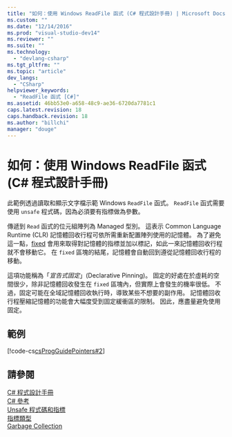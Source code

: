 ```yaml
---
title: "如何：使用 Windows ReadFile 函式 (C# 程式設計手冊) | Microsoft Docs"
ms.custom: ""
ms.date: "12/14/2016"
ms.prod: "visual-studio-dev14"
ms.reviewer: ""
ms.suite: ""
ms.technology: 
  - "devlang-csharp"
ms.tgt_pltfrm: ""
ms.topic: "article"
dev_langs: 
  - "CSharp"
helpviewer_keywords: 
  - "ReadFile 函式 [C#]"
ms.assetid: 46bb53e0-a658-48c9-ae36-6720da7781c1
caps.latest.revision: 18
caps.handback.revision: 18
ms.author: "billchi"
manager: "douge"
---
```

# 如何：使用 Windows ReadFile 函式 (C# 程式設計手冊)
此範例透過讀取和顯示文字檔示範 Windows `ReadFile` 函式。  `ReadFile` 函式需要使用 `unsafe` 程式碼，因為必須要有指標做為參數。  
  
 傳遞到 `Read` 函式的位元組陣列為 Managed 型別。  這表示 Common Language Runtime \(CLR\) 記憶體回收行程可依所需重新配置陣列使用的記憶體。  為了避免這一點，[fixed](../Topic/fixed%20Statement%20\(C%23%20Reference\).md) 會用來取得對記憶體的指標並加以標記，如此一來記憶體回收行程就不會移動它。  在 `fixed` 區塊的結尾，記憶體會自動回到遵從記憶體回收行程的移動。  
  
 這項功能稱為「*宣告式固定*」\(Declarative Pinning\)。  固定的好處在於虛耗的空間很少，除非記憶體回收發生在 `fixed` 區塊內，但實際上會發生的機率很低。  不過，固定可能在全域記憶體回收執行時，導致某些不想要的副作用。  記憶體回收行程壓縮記憶體的功能會大幅度受到固定緩衝區的限制。  因此，應盡量避免使用固定。  
  
## 範例  
 [!code-cs[csProgGuidePointers#2](../misc/codesnippet/CSharp/how-to-use-the-windows-readfile-function-csharp-programming-guide_1.cs)]  
  
## 請參閱  
 [C\# 程式設計手冊](../Topic/C%23%20Programming%20Guide.md)   
 [C\# 參考](../Topic/C%23%20Reference.md)   
 [Unsafe 程式碼和指標](../Topic/Unsafe%20Code%20and%20Pointers%20\(C%23%20Programming%20Guide\).md)   
 [指標類型](../Topic/Pointer%20types%20\(C%23%20Programming%20Guide\).md)   
 [Garbage Collection](../Topic/Garbage%20Collection.md)